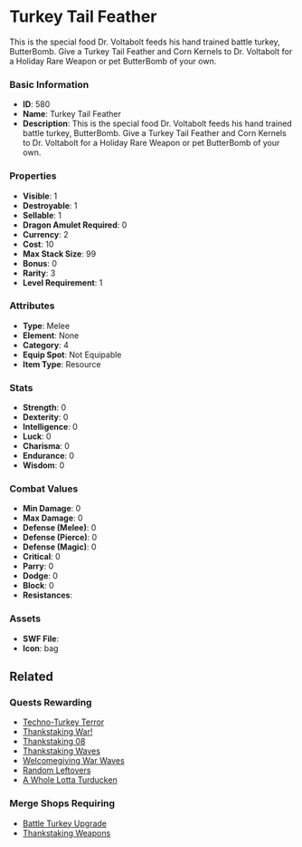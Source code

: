 # Turkey Tail Feather

This is the special food Dr. Voltabolt feeds his hand trained battle turkey, ButterBomb. Give a Turkey Tail Feather and Corn Kernels to Dr. Voltabolt for a Holiday Rare Weapon or pet ButterBomb of your own. 

### Basic Information

- **ID**: 580
- **Name**: Turkey Tail Feather
- **Description**: This is the special food Dr. Voltabolt feeds his hand trained battle turkey, ButterBomb. Give a Turkey Tail Feather and Corn Kernels to Dr. Voltabolt for a Holiday Rare Weapon or pet ButterBomb of your own. 

### Properties

- **Visible**: 1
- **Destroyable**: 1
- **Sellable**: 1
- **Dragon Amulet Required**: 0
- **Currency**: 2
- **Cost**: 10
- **Max Stack Size**: 99
- **Bonus**: 0
- **Rarity**: 3
- **Level Requirement**: 1

### Attributes

- **Type**: Melee
- **Element**: None
- **Category**: 4
- **Equip Spot**: Not Equipable
- **Item Type**: Resource

### Stats

- **Strength**: 0
- **Dexterity**: 0
- **Intelligence**: 0
- **Luck**: 0
- **Charisma**: 0
- **Endurance**: 0
- **Wisdom**: 0

### Combat Values

- **Min Damage**: 0
- **Max Damage**: 0
- **Defense (Melee)**: 0
- **Defense (Pierce)**: 0
- **Defense (Magic)**: 0
- **Critical**: 0
- **Parry**: 0
- **Dodge**: 0
- **Block**: 0
- **Resistances**: 

### Assets

- **SWF File**: 
- **Icon**: bag

## Related

### Quests Rewarding

- [Techno-Turkey Terror](../quests/75-techno-turkey-terror.md)
- [Thankstaking War!](../quests/174-thankstaking-war.md)
- [Thankstaking 08](../quests/312-thankstaking-08.md)
- [Thankstaking Waves](../quests/517-thankstaking-waves.md)
- [Welcomegiving War Waves](../quests/693-welcomegiving-war-waves.md)
- [Random Leftovers](../quests/838-random-leftovers.md)
- [A Whole Lotta Turducken](../quests/839-a-whole-lotta-turducken.md)

### Merge Shops Requiring

- [Battle Turkey Upgrade](../merge-shops/33-battle-turkey-upgrade.md)
- [Thankstaking Weapons](../merge-shops/34-thankstaking-weapons.md)

